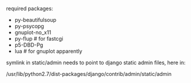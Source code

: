 required packages:
* py-beautifulsoup
* py-psycopg
* gnuplot-no_x11
* py-flup # for fastcgi
* p5-DBD-Pg
* lua # for gnuplot apparently

symlink in static/admin needs to point to django static admin files, here in:

/usr/lib/python2.7/dist-packages/django/contrib/admin/static/admin

